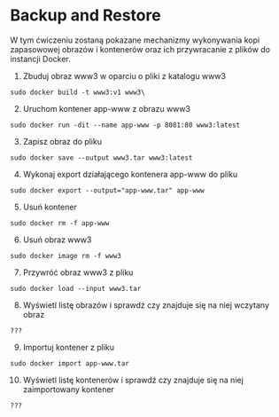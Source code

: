 # Backup and Restore
W tym ćwiczeniu zostaną pokazane mechanizmy wykonywania kopi zapasowowej obrazów i kontenerów oraz ich przywracanie z plików do instancji Docker.

1. Zbuduj obraz www3 w oparciu o pliki z katalogu www3
```
sudo docker build -t www3:v1 www3\
```

2. Uruchom kontener app-www z obrazu www3
```
sudo docker run -dit --name app-www -p 8081:80 www3:latest
```

3. Zapisz obraz do pliku
```
sudo docker save --output www3.tar www3:latest
```

4. Wykonaj export działającego kontenera app-www do pliku
```
sudo docker export --output="app-www.tar" app-www
```

5. Usuń kontener
```
sudo docker rm -f app-www
```

6. Usuń obraz www3
```
sudo docker image rm -f www3
```

7. Przywróć obraz www3 z pliku
```
sudo docker load --input www3.tar
```

8. Wyświetl listę obrazów i sprawdź czy znajduje się na niej wczytany obraz
```
???
```

9. Importuj kontener z pliku
```
sudo docker import app-www.tar
```

10. Wyświetl listę kontenerów i sprawdź czy znajduje się na niej zaimportowany kontener
```
???
```


